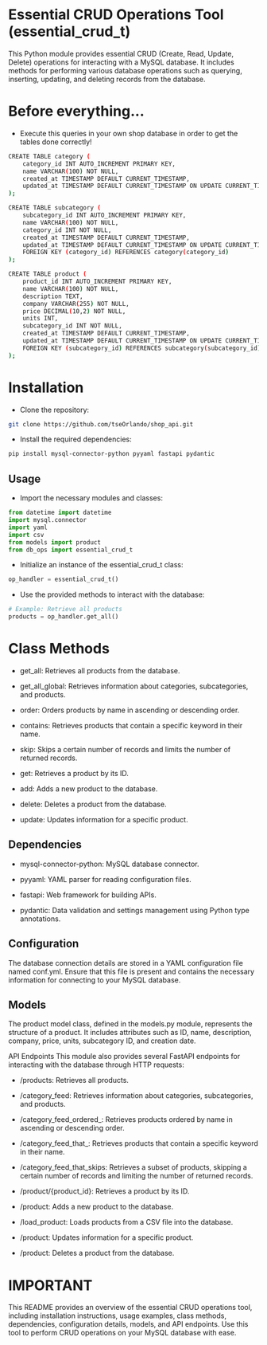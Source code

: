 # Essential CRUD Operations Tool (essential_crud_t)

This Python module provides essential CRUD (Create, Read, Update, Delete) operations for interacting with a MySQL database. It includes methods for performing various database operations such as querying, inserting, updating, and deleting records from the database.

# Before everything...
- Execute this queries in your own shop database in order to get the tables done correctly! 
```bash
CREATE TABLE category (
    category_id INT AUTO_INCREMENT PRIMARY KEY,
    name VARCHAR(100) NOT NULL,
    created_at TIMESTAMP DEFAULT CURRENT_TIMESTAMP,
    updated_at TIMESTAMP DEFAULT CURRENT_TIMESTAMP ON UPDATE CURRENT_TIMESTAMP
);

CREATE TABLE subcategory (
    subcategory_id INT AUTO_INCREMENT PRIMARY KEY,
    name VARCHAR(100) NOT NULL,
    category_id INT NOT NULL,
    created_at TIMESTAMP DEFAULT CURRENT_TIMESTAMP,
    updated_at TIMESTAMP DEFAULT CURRENT_TIMESTAMP ON UPDATE CURRENT_TIMESTAMP,
    FOREIGN KEY (category_id) REFERENCES category(category_id)
);

CREATE TABLE product (
    product_id INT AUTO_INCREMENT PRIMARY KEY,
    name VARCHAR(100) NOT NULL,
    description TEXT,
    company VARCHAR(255) NOT NULL,
    price DECIMAL(10,2) NOT NULL,
    units INT,
    subcategory_id INT NOT NULL,
    created_at TIMESTAMP DEFAULT CURRENT_TIMESTAMP,
    updated_at TIMESTAMP DEFAULT CURRENT_TIMESTAMP ON UPDATE CURRENT_TIMESTAMP,
    FOREIGN KEY (subcategory_id) REFERENCES subcategory(subcategory_id)
);

```

# Installation
- Clone the repository:

```bash
git clone https://github.com/tseOrlando/shop_api.git
```

- Install the required dependencies:

```bash
pip install mysql-connector-python pyyaml fastapi pydantic
```
## Usage
- Import the necessary modules and classes:

```python
from datetime import datetime
import mysql.connector
import yaml
import csv
from models import product
from db_ops import essential_crud_t
```

- Initialize an instance of the essential_crud_t class:

```python
op_handler = essential_crud_t()
```
- Use the provided methods to interact with the database:

```python
# Example: Retrieve all products
products = op_handler.get_all()
```
# Class Methods
- get_all: Retrieves all products from the database.
- get_all_global: Retrieves information about categories, 
subcategories, and products.

- order: Orders products by name in ascending or descending order.
- contains: Retrieves products that contain a specific keyword in their name.
- skip: Skips a certain number of records and limits the number of returned records.
- get: Retrieves a product by its ID.
- add: Adds a new product to the database.
- delete: Deletes a product from the database.
- update: Updates information for a specific product.

## Dependencies

- mysql-connector-python: MySQL database connector.

- pyyaml: YAML parser for reading configuration files.
- fastapi: Web framework for building APIs.
- pydantic: Data validation and settings management using Python type annotations.

## Configuration
The database connection details are stored in a YAML configuration file named conf.yml. Ensure that this file is present and contains the necessary information for connecting to your MySQL database.

## Models
The product model class, defined in the models.py module, represents the structure of a product. It includes attributes such as ID, name, description, company, price, units, subcategory ID, and creation date.

API Endpoints
This module also provides several FastAPI endpoints for interacting with the database through HTTP requests:

- /products: Retrieves all products.
- /category_feed: Retrieves information about categories, subcategories, and products.
- /category_feed_ordered_: Retrieves products ordered by name in ascending or descending order.
- /category_feed_that_: Retrieves products that contain a specific keyword in their name.
- /category_feed_that_skips: Retrieves a subset of products, skipping a certain number of records and limiting the number of returned records.

- /product/{product_id}: Retrieves a product by its ID.
- /product: Adds a new product to the database.
- /load_product: Loads products from a CSV file into the database.
- /product: Updates information for a specific product.
- /product: Deletes a product from the database.

# IMPORTANT

This README provides an overview of the essential CRUD operations tool, including installation instructions, usage examples, class methods, dependencies, configuration details, models, and API endpoints. Use this tool to perform CRUD operations on your MySQL database with ease.
